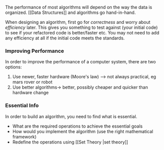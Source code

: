 The performance of most algorithms will depend on the way the data is organized. 
[[Data Structures]] and algorithms go hand-in-hand.

When designing an algorithm, first go for *correctness* and worry about *efficiency* later. This gives you something to test against (your initial code) to see if your refactored code is better/faster etc. You may not need to add any efficiency at all if the initial code meets the standards. 
### Improving Performance
In order to improve the performance of a computer system, there are two options:
1. Use newer, faster hardware (Moore's law) --> not always practical, eg mars rover or robot
2. Use better algorithms-> better, possibly cheaper and quicker than hardware change

### Essential Info
In order to build an algorithm, you need to find what is essential.
- What are the required operations to achieve the essential goals
- How would you implement the algorithm (use the right mathematical framework)
- Redefine the operations using [[Set Theory |set theory]]

